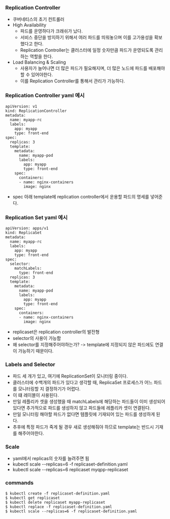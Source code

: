 ### Replication Controller
- 쿠버네티스의 초기 컨트롤러
- High Availability
  - 파드를 운영하다가 크래쉬가 났다.
  - 서비스 중단을 방지하기 위해서 여러 파드를 띄워놓으며 이를 고가용성을 확보했다고 한다.
  - Replication Controller는 클러스터에 일정 숫자만큼 파드가 운영되도록 관리하는 역할을 한다.
- Load Balancing & Scaling
  - 사용자가 늘어나면 더 많은 파드가 필요해지며, 더 많은 노드에 파드를 배포해야 할 수 있어야한다.
  - 이를 Replication Controller를 통해서 관리가 가능하다.

### Replication Controller yaml 예시
```
apiVersion: v1
kind: ReplicationController
metadata:
  name: myapp-rc
  labels:
    app: myapp
    type: front-end
spec:
  replicas: 3
  template:
    metadata:
      name: myapp-pod
      labels:
        app: myapp
        type: front-end
    spec:
      containers:
      - name: nginx-containers
        image: nginx
```
- spec 아래 template에 replication controller에서 운용할 파드의 명세를 넣어준다.

### Replication Set yaml 예시
```
apiVersion: apps/v1
kind: ReplicaSet
metadata:
  name: myapp-rc
  labels:
    app: myapp
    type: front-end
spec:
  selector:
    matchLabels:
      type: front-end
  replicas: 3
  template:
    metadata:
      name: myapp-pod
      labels:
        app: myapp
        type: front-end
    spec:
      containers:
      - name: nginx-containers
        image: nginx
```
- replicaset은 replication controller의 발전형
- selector의 사용이 가능함
- 왜 selector를 지정해주어야하는가? -> template에 지정되지 않은 파드에도 연결이 가능하기 때문이다.

### Labels and Selector
- 파드 세 개가 있고, 여기에 ReplicationSet이 모니터링 중이다.
- 클러스터에 수백개의 파드가 있다고 생각할 때, ReplicaSet 프로세스가 어느 파드를 모니터링할 지 결정하기가 어렵다.
- 이 떄 레이블이 사용된다.
- 만일 레플리카 셋을 생성했을 때 matchLabels에 해당하는 파드들이 이미 생성되어 있다면 추가적으로 파드를 생성하지 않고 파드들에 레플리카 셋이 연결된다.
- 만일 모니터링 해야할 파드가 없다면 템플릿에 기재되어 있는 파드를 생성하게 된다.
- 추후에 특정 파드가 죽게 될 경우 새로 생성해줘야 하므로 template는 반드시 기재를 해주어야한다.

### Scale
- yaml에서 replicas의 숫자를 늘려주면 됨
- kubectl scale --replicas=6 -f replicaset-definition.yaml
- kubectl scale --replicas=6 replicaset myqpp-replicaset

### commands
```
$ kubectl create -f replicaset-definition.yaml
$ kubectl get replicaset
$ kubectl delete replicaset myapp-replicaset
$ kubectl replace -f replicaset-definition.yaml
$ kubectl scale --replicas=6 -f replicaset-definition.yaml
```
